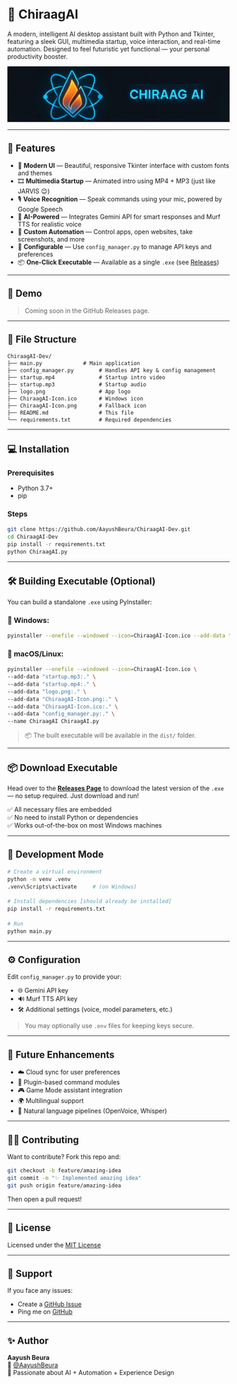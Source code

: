 # 🚀 ChiraagAI

A modern, intelligent AI desktop assistant built with Python and Tkinter, featuring a sleek GUI, multimedia startup, voice interaction, and real-time automation. Designed to feel futuristic yet functional — your personal productivity booster.

![ChiraagAI Banner](banner.png)

---

## 🌟 Features

- 🎨 **Modern UI** — Beautiful, responsive Tkinter interface with custom fonts and themes  
- 🎞️ **Multimedia Startup** — Animated intro using MP4 + MP3 (just like JARVIS 😉)  
- 🎙️ **Voice Recognition** — Speak commands using your mic, powered by Google Speech  
- 🤖 **AI-Powered** — Integrates Gemini API for smart responses and Murf TTS for realistic voice  
- 🧠 **Custom Automation** — Control apps, open websites, take screenshots, and more  
- 🔧 **Configurable** — Use `config_manager.py` to manage API keys and preferences  
- 📦 **One-Click Executable** — Available as a single `.exe` (see [Releases](https://github.com/AayushBeura/ChiraagAI-Dev/releases))

---

## 📸 Demo

> Coming soon in the GitHub Releases page.

---

## 📁 File Structure

```
ChiraagAI-Dev/
├── main.py             # Main application
├── config_manager.py        # Handles API key & config management
├── startup.mp4              # Startup intro video
├── startup.mp3              # Startup audio
├── logo.png                 # App logo
├── ChiraagAI-Icon.ico       # Windows icon
├── ChiraagAI-Icon.png       # Fallback icon
├── README.md                # This file
└── requirements.txt         # Required dependencies
```

---

## 💻 Installation

### Prerequisites
- Python 3.7+
- pip

### Steps

```bash
git clone https://github.com/AayushBeura/ChiraagAI-Dev.git
cd ChiraagAI-Dev
pip install -r requirements.txt
python ChiraagAI.py
```

---

## 🛠️ Building Executable (Optional)

You can build a standalone `.exe` using PyInstaller:

### 🔹 Windows:

```bash
pyinstaller --onefile --windowed --icon=ChiraagAI-Icon.ico --add-data "ChiraagAI-Icon.ico;." --add-data "ChiraagAI-Icon.png;." --add-data "logo.png;." --add-data "startup.mp4;." --add-data "startup.mp3;." --add-data "config_manager.py;." --name ChiraagAI ChiraagAI.py
```

### 🔸 macOS/Linux:

```bash
pyinstaller --onefile --windowed --icon=ChiraagAI-Icon.ico \
--add-data "startup.mp3:." \
--add-data "startup.mp4:." \
--add-data "logo.png:." \
--add-data "ChiraagAI-Icon.png:." \
--add-data "ChiraagAI-Icon.ico:." \
--add-data "config_manager.py:." \
--name ChiraagAI ChiraagAI.py
```

> 📦 The built executable will be available in the `dist/` folder.

---

## 📦 Download Executable

Head over to the [**Releases Page**](https://github.com/AayushBeura/ChiraagAI-Dev/releases) to download the latest version of the `.exe` — no setup required. Just download and run!

✅ All necessary files are embedded  
✅ No need to install Python or dependencies  
✅ Works out-of-the-box on most Windows machines

---

## 🧪 Development Mode

```bash
# Create a virtual environment
python -m venv .venv
.venv\Scripts\activate     # (on Windows)

# Install dependencies [should already be installed]
pip install -r requirements.txt

# Run
python main.py
```

---

## ⚙️ Configuration

Edit `config_manager.py` to provide your:

- 🌐 Gemini API key
- 🔊 Murf TTS API key
- 🛠 Additional settings (voice, model parameters, etc.)

> You may optionally use `.env` files for keeping keys secure.

---

## 🧠 Future Enhancements

- ☁️ Cloud sync for user preferences  
- 🧩 Plugin-based command modules  
- 🎮 Game Mode assistant integration  
- 🌍 Multilingual support  
- 🎤 Natural language pipelines (OpenVoice, Whisper)

---

## 👨‍💻 Contributing

Want to contribute? Fork this repo and:

```bash
git checkout -b feature/amazing-idea
git commit -m "✨ Implemented amazing idea"
git push origin feature/amazing-idea
```

Then open a pull request!

---

## 📃 License

Licensed under the [MIT License](LICENSE)

---

## 🙋 Support

If you face any issues:
- Create a [GitHub Issue](https://github.com/AayushBeura/ChiraagAI-Dev/issues)
- Ping me on [GitHub](https://github.com/AayushBeura)

---

## ✨ Author

**Aayush Beura**  
🔗 [@AayushBeura](https://github.com/AayushBeura)  
📧 Passionate about AI + Automation + Experience Design

